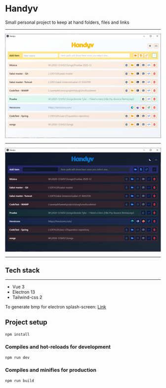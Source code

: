 # Handyv

Small personal project to keep at hand folders, files and links

---

![Preview](https://github.com/brdebr/handyv/blob/master/docs/imgs/2021-12-17_002622_Light.png?raw=true)

---

![Preview](https://github.com/brdebr/handyv/blob/master/docs/imgs/2021-12-17_002643_Dark.png?raw=true)

---

## Tech stack

---

- Vue 3
- Electron 13
- Tailwind-css 2


To generate bmp for electron splash-screen: [Link](https://www.npmjs.com/package/@catdad/to-bmp)

## Project setup
```
npm install
```

### Compiles and hot-reloads for development
```
npm run dev
```

### Compiles and minifies for production
```
npm run build
```

